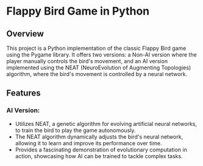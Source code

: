 # Flappy Bird Game in Python

## Overview

This project is a Python implementation of the classic Flappy Bird game using the Pygame library. It offers two versions: a Non-AI version where the player manually controls the bird's movement, and an AI version implemented using the NEAT (NeuroEvolution of Augmenting Topologies) algorithm, where the bird's movement is controlled by a neural network.

## Features

### AI Version:

- Utilizes NEAT, a genetic algorithm for evolving artificial neural networks, to train the bird to play the game autonomously.
- The NEAT algorithm dynamically adjusts the bird's neural network, allowing it to learn and improve its performance over time.
- Provides a fascinating demonstration of evolutionary computation in action, showcasing how AI can be trained to tackle complex tasks.

